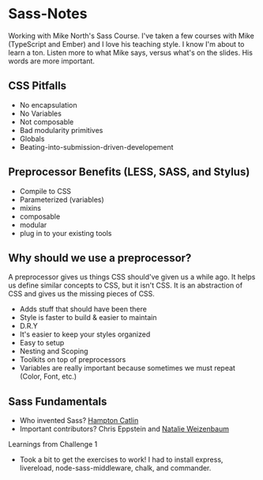 # Sass-Notes

Working with Mike North's Sass Course. I've taken a few courses with Mike (TypeScript and Ember) and I love his teaching style. I know I'm about to learn a ton. Listen more to what Mike says, versus what's on the slides. His words are more important.

CSS Pitfalls
-
- No encapsulation
- No Variables
- Not composable
- Bad modularity primitives
- Globals
- Beating-into-submission-driven-developement

Preprocessor Benefits (LESS, SASS, and Stylus)
-

- Compile to CSS
- Parameterized (variables)
- mixins
- composable
- modular
- plug in to your existing tools

Why should we use a preprocessor?
-
A preprocessor gives us things CSS should've given us a while ago. It helps us define similar concepts to CSS, but it isn't CSS. It is an abstraction of CSS and gives us the missing pieces of CSS.

- Adds stuff that should have been there
- Style is faster to build & easier to maintain
- D.R.Y
- It's easier to keep your styles organized
- Easy to setup
- Nesting and Scoping
- Toolkits on top of preprocessors
- Variables are really important because sometimes we must repeat (Color, Font, etc.)

Sass Fundamentals
-
- Who invented Sass? [Hampton Catlin](https://twitter.com/HamptonMakes)
- Important contributors? Chris Eppstein and [Natalie Weizenbaum](https://twitter.com/nex3)

Learnings from Challenge 1
- Took a bit to get the exercises to work! I had to install express, livereload, node-sass-middleware, chalk, and commander.
